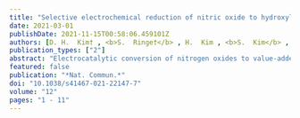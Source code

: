 ```yaml
---
title: "Selective electrochemical reduction of nitric oxide to hydroxylamine by atomically dispersed iron catalyst"
date: 2021-03-01
publishDate: 2021-11-15T00:58:06.459101Z
authors: [D. H.  Kim† , <b>S.  Ringe†</b> , H.  Kim , <b>S.  Kim</b> , B.  Kim , G.  Bae , H.  Oh , F.  Jaouen , W.  Kim* , H.  Kim* , C. H.  Choi* ]
publication_types: ["2"]
abstract: "Electrocatalytic conversion of nitrogen oxides to value-added chemicals is a promising strategy for mitigating the human-caused unbalance of the global nitrogen-cycle, but controlling product selectivity remains a great challenge. Here we show iron--nitrogen-doped carbon as an efficient and durable electrocatalyst for selective nitric oxide reduction into hydroxylamine. Using in operando spectroscopic techniques, the catalytic site is identified as isolated ferrous moieties, at which the rate for hydroxylamine production increases in a super-Nernstian way upon pH decrease. Computational multiscale modelling attributes the origin of unconventional pH dependence to the redox active (non-innocent) property of NO. This makes the rate-limiting NO adsorbate state more sensitive to surface charge which varies with the pH-dependent overpotential. Guided by these fundamental insights, we achieve a Faradaic efficiency of 71% and an unprecedented production rate of 215 $μ$mol cm−2 h−1 at a short-circuit mode in a flow-type fuel cell without significant catalytic deactivation over 50 h operation. Electrocatalytic conversion of nitrogen oxides to value-added chemicals is a promising strategy for mitigating the imbalance in the global nitrogen cycle. Here, the authors present iron--nitrogen-doped carbon as an efficient and durable electrocatalyst for selective nitric oxide reduction to hydroxylamine."
featured: false
publication: "*Nat. Commun.*"
doi: "10.1038/s41467-021-22147-7"
volume: "12"
pages: "1 - 11"
---
```


